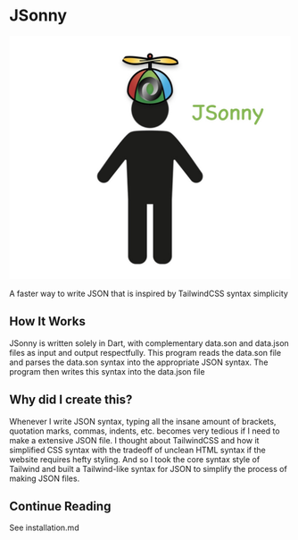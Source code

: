 # JSonny

![JSonny](jsonny.jpg)

A faster way to write JSON that is inspired by TailwindCSS syntax simplicity

## How It Works
JSonny is written solely in Dart, with complementary data.son and data.json files as input and output respectfully. This program reads the data.son file and parses the data.son syntax into the appropriate JSON syntax. The program then writes this syntax into the data.json file

## Why did I create this?
Whenever I write JSON syntax, typing all the insane amount of brackets, quotation marks, commas, indents, etc. becomes very tedious if I need to make a extensive JSON file. I thought about TailwindCSS and how it simplified CSS syntax with the tradeoff of unclean HTML syntax if the website requires hefty styling. And so I took the core syntax style of Tailwind and built a Tailwind-like syntax for JSON to simplify the process of making JSON files.

## Continue Reading
See installation.md